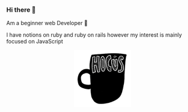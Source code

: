### Hi there 👋

Am a beginner web Developer 🐙 

I have notions on ruby and ruby on rails however my interest is mainly focused on JavaScript
<div align="center">
<img src="https://raw.githubusercontent.com/stephanietako/stephanietako/main/assets/hocus-pocus-i-need-coffe-to-focus.gif" alt="Hocus Pocus I need coffee to Focus" width="150" >
</div>
